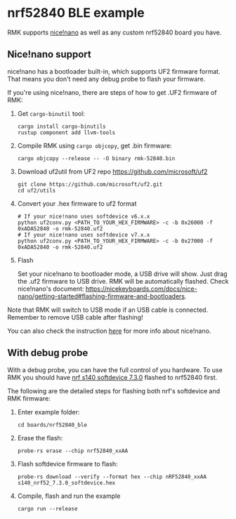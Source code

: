 # nrf52840 BLE example

RMK supports [nice!nano](https://nicekeyboards.com/) as well as any custom nrf52840 board you have. 

## Nice!nano support

nice!nano has a bootloader built-in, which supports UF2 firmware format. That means you don't need any debug probe to flash your firmware. 

If you're using nice!nano, there are steps of how to get .UF2 firmware of RMK:

1. Get `cargo-binutil` tool:
   ```shell
   cargo install cargo-binutils
   rustup component add llvm-tools
   ```
2. Compile RMK using `cargo objcopy`, get .bin firmware:
   ```shell
   cargo objcopy --release -- -O binary rmk-52840.bin
   ```
3. Download uf2util from UF2 repo https://github.com/microsoft/uf2
   ```shell
   git clone https://github.com/microsoft/uf2.git
   cd uf2/utils
   ``` 
4. Convert your .hex firmware to uf2 format
   ```shell
   # If your nice!nano uses softdevice v6.x.x
   python uf2conv.py <PATH_TO_YOUR_HEX_FIRMWARE> -c -b 0x26000 -f 0xADA52840 -o rmk-52840.uf2 
   # If your nice!nano uses softdevice v7.x.x
   python uf2conv.py <PATH_TO_YOUR_HEX_FIRMWARE> -c -b 0x27000 -f 0xADA52840 -o rmk-52840.uf2 
   ```
5. Flash

   Set your nice!nano to bootloader mode, a USB drive will show. Just drag the .uf2 firmware to USB drive. RMK will be automatically flashed. Check nice!nano's document: https://nicekeyboards.com/docs/nice-nano/getting-started#flashing-firmware-and-bootloaders. 

Note that RMK will switch to USB mode if an USB cable is connected. Remember to remove USB cable after flashing!

You can also check the instruction [here](https://nicekeyboards.com/docs/nice-nano/) for more info about nice!nano.

## With debug probe
With a debug probe, you can have the full control of you hardware. To use RMK you should have [nrf s140 softdevice 7.3.0](https://www.nordicsemi.com/Products/Development-software/s140/download) flashed to nrf52840 first. 

The following are the detailed steps for flashing both nrf's softdevice and RMK firmware:

1. Enter example folder:
   ```shell
   cd boards/nrf52840_ble
   ```
2. Erase the flash:
   ```shell
   probe-rs erase --chip nrf52840_xxAA
   ```
3. Flash softdevice firmware to flash:
   ```shell
   probe-rs download --verify --format hex --chip nRF52840_xxAA s140_nrf52_7.3.0_softdevice.hex
   ```
4. Compile, flash and run the example
   ```shell
   cargo run --release
   ```
